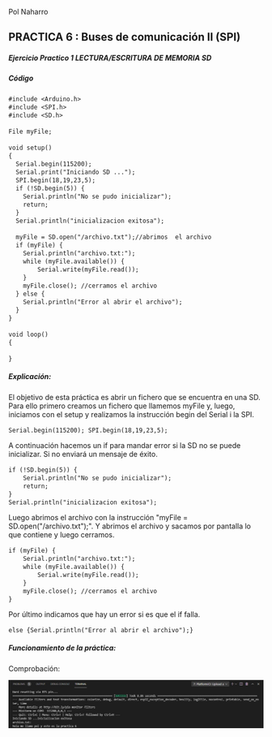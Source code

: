 Pol Naharro
## PRACTICA 6 : Buses de comunicación II (SPI)
##### Ejercicio Practico 1 LECTURA/ESCRITURA DE MEMORIA SD

##### Código 

```
#include <Arduino.h>
#include <SPI.h>
#include <SD.h>

File myFile;

void setup()
{
  Serial.begin(115200);
  Serial.print("Iniciando SD ...");
  SPI.begin(18,19,23,5);
  if (!SD.begin(5)) {
    Serial.println("No se pudo inicializar");
    return;
  }
  Serial.println("inicializacion exitosa");
 
  myFile = SD.open("/archivo.txt");//abrimos  el archivo 
  if (myFile) {
    Serial.println("archivo.txt:");
    while (myFile.available()) {
    	Serial.write(myFile.read());
    }
    myFile.close(); //cerramos el archivo
  } else {
    Serial.println("Error al abrir el archivo");
  }
}

void loop()
{
  
}
```
##### Explicación:

El objetivo de esta práctica es abrir un fichero que se encuentra en una SD.
Para ello primero creamos un fichero que llamemos myFile y, luego, iniciamos con el setup y realizamos la instrucción begin del Serial i la SPI. 
```
Serial.begin(115200); SPI.begin(18,19,23,5);
``` 
A continuación hacemos un if para mandar error si la SD no se puede inicializar. Si no enviará un mensaje de éxito.
```
if (!SD.begin(5)) {
    Serial.println("No se pudo inicializar");
    return;
}
Serial.println("inicializacion exitosa");
``` 
Luego abrimos el archivo con la instrucción "myFile = SD.open("/archivo.txt");". Y abrimos el archivo y sacamos por pantalla lo que contiene y luego cerramos.
```
if (myFile) {
    Serial.println("archivo.txt:");
    while (myFile.available()) {
    	Serial.write(myFile.read());
    }
    myFile.close(); //cerramos el archivo
}
``` 
Por último indicamos que hay un error si es que el if falla.

```
else {Serial.println("Error al abrir el archivo");}
```

##### Funcionamiento de la práctica:

Comprobación:

![alt text](p6-1.jpg)

